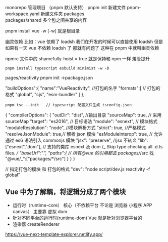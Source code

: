 monorepo 管理项目 （pnpm 默认支持）
pnpm init
新建文件 pnpm-workspace.yaml
新建文件夹 packages  
 packages/shared 多个包之间共享的内容

pnpm install vue -w [-w] 就是根目录

幽灵依赖 比如：vue 依赖了 loadsh 我们在开发的时候可以直接使用 loadsh
但是如果有一天 vue 不依赖 loadsh 了 那就有问题了 这种在 pnpm 中就叫幽灵依赖

npmrc 文件中的 shamefully-hoist = true 就是保持和 npm 一样 羞耻提升

```
pnpm install typescript esbuild minimist -w -D
```

pages/reactivity pnpm init ->package.json

"buildOptions":{
"name":"VueReactivity", //打包的名字
"formats":[ // 打包的格式
"global",
"cjs",
"esm-bundler"
]
},

```
pnpm tsc --init   // typescript 配置文件生成 tsconfig.json
```

{
"compilerOptions": {
"outDir": "dist", //输出目录
"sourceMap": true, // 采用 sourceMap
"target": "es2016", // 目标语法
"module": "esnext", // 模块格式
"moduleResolution": "node", //模块解析方式
"strict": true, //严格模式
"resolveJsonModule": true,// 解析 json 模块
"esModuleInterop": true, // 允许通过 es6 语法引入 commonjs 模块
"jsx": "preserve", //jsx 不转义
"lib": ["esnext","dom"], // 支持的类库 esnext 及 dom /_ Skip type checking all .d.ts files. _/
"baseUrl":".",
"paths":{ // 所有@vue 的引用都去 packages/_/src 找
"@vue/_":["packages/*/src"]
}
}
}

// 指定打包的模块 和 打包的格式
"dev": "node script/dev.js reactivity -f global"

## Vue 中为了解耦，将逻辑分成了两个模块

- 运行时（runtime-core） 核心（不依赖平台 不论是 浏览器 小程序 APP canvas） 主要靠 虚拟 dom
- 针对不同平台的运行时(runtime-dom) Vue 就是针对浏览器平台的
- 渲染器 createRenderer

https://vue-next-template-explorer.netlify.app/
